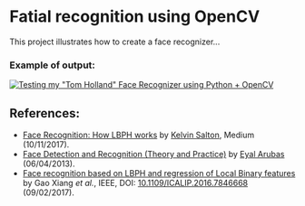# Fatial recognition using OpenCV

This project illustrates how to create a face recognizer...

### Example of output:

[![Testing my "Tom Holland" Face Recognizer using Python + OpenCV](http://img.youtube.com/vi/y3ozhUbXeug/0.jpg)](http://www.youtube.com/watch?v=y3ozhUbXeug)

## References:

* [Face Recognition: How LBPH works](https://towardsdatascience.com/face-recognition-how-lbph-works-90ec258c3d6b) by [Kelvin Salton](https://towardsdatascience.com/@kelvinpfw), Medium (10/11/2017).
* [Face Detection and Recognition (Theory and Practice)](http://eyalarubas.com/face-detection-and-recognition.html) by [Eyal Arubas](eyalarubas.com/) (06/04/2013).
* [Face recognition based on LBPH and regression of Local Binary features](http://ieeexplore.ieee.org/document/7846668/) by Gao Xiang *et al.*, IEEE, DOI: [10.1109/ICALIP.2016.7846668](http://ieeexplore.ieee.org/document/7846668/) (09/02/2017).

